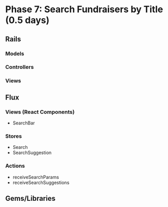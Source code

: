 # Phase 7: Search Fundraisers by Title (0.5 days)

## Rails
### Models

### Controllers

### Views

## Flux
### Views (React Components)
* SearchBar

### Stores
* Search
* SearchSuggestion

### Actions
* receiveSearchParams
* receiveSearchSuggestions

## Gems/Libraries
